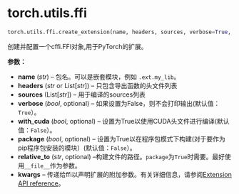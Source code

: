 # torch.utils.ffi
```python
torch.utils.ffi.create_extension(name, headers, sources, verbose=True, with_cuda=False, package=False, relative_to='.', **kwargs)
```
创建并配置一个cffi.FFI对象,用于PyTorch的扩展。

**参数：**

- **name** (*str*) – 包名。可以是嵌套模块，例如 `.ext.my_lib`。
- **headers** (*str* or List[*str*]) – 只包含导出函数的头文件列表
- **sources** (List[*str*]) – 用于编译的sources列表
- **verbose** (*bool*, optional) – 如果设置为False，则不会打印输出(默认值：`True`）。
- **with_cuda** (*bool*, optional) – 设置为True以使用CUDA头文件进行编译(默认值：`False`）。
- **package** (*bool*, optional) – 设置为True以在程序包模式下构建(对于要作为pip程序包安装的模块）(默认值：`False`）。
- **relative_to** (*str*, optional) –构建文件的路径。`package`为`True`时需要。最好使用`__file__`作为参数。
- **kwargs** – 传递给ffi以声明扩展的附加参数。有关详细信息，请参阅[Extension API reference](https://docs.python.org/3/distutils/apiref.html#distutils.core.Extension)。
